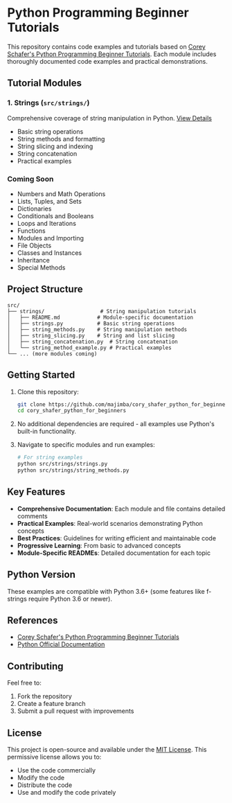 # Python Programming Beginner Tutorials

This repository contains code examples and tutorials based on [Corey Schafer's Python Programming Beginner Tutorials](https://www.youtube.com/playlist?list=PL-osiE80TeTskrapNbzXhwoFUiLCjGgY7). Each module includes thoroughly documented code examples and practical demonstrations.

## Tutorial Modules

### 1. Strings (`src/strings/`)
Comprehensive coverage of string manipulation in Python. [View Details](src/strings/README.md)
- Basic string operations
- String methods and formatting
- String slicing and indexing
- String concatenation
- Practical examples

### Coming Soon
- Numbers and Math Operations
- Lists, Tuples, and Sets
- Dictionaries
- Conditionals and Booleans
- Loops and Iterations
- Functions
- Modules and Importing
- File Objects
- Classes and Instances
- Inheritance
- Special Methods

## Project Structure
```
src/
├── strings/                  # String manipulation tutorials
│   ├── README.md            # Module-specific documentation
│   ├── strings.py           # Basic string operations
│   ├── string_methods.py    # String manipulation methods
│   ├── string_slicing.py    # String and list slicing
│   ├── string_concatenation.py  # String concatenation
│   └── string_method_example.py # Practical examples
└── ... (more modules coming)
```

## Getting Started

1. Clone this repository:
   ```bash
   git clone https://github.com/majimba/cory_shafer_python_for_beginners.git
   cd cory_shafer_python_for_beginners
   ```

2. No additional dependencies are required - all examples use Python's built-in functionality.

3. Navigate to specific modules and run examples:
   ```bash
   # For string examples
   python src/strings/strings.py
   python src/strings/string_methods.py
   ```

## Key Features

- **Comprehensive Documentation**: Each module and file contains detailed comments
- **Practical Examples**: Real-world scenarios demonstrating Python concepts
- **Best Practices**: Guidelines for writing efficient and maintainable code
- **Progressive Learning**: From basic to advanced concepts
- **Module-Specific READMEs**: Detailed documentation for each topic

## Python Version

These examples are compatible with Python 3.6+ (some features like f-strings require Python 3.6 or newer).

## References

- [Corey Schafer's Python Programming Beginner Tutorials](https://www.youtube.com/playlist?list=PL-osiE80TeTskrapNbzXhwoFUiLCjGgY7)
- [Python Official Documentation](https://docs.python.org/3/)

## Contributing

Feel free to:
1. Fork the repository
2. Create a feature branch
3. Submit a pull request with improvements

## License

This project is open-source and available under the <a href="https://opensource.org/licenses/MIT" target="_blank">MIT License</a>. This permissive license allows you to:
- Use the code commercially
- Modify the code
- Distribute the code
- Use and modify the code privately
